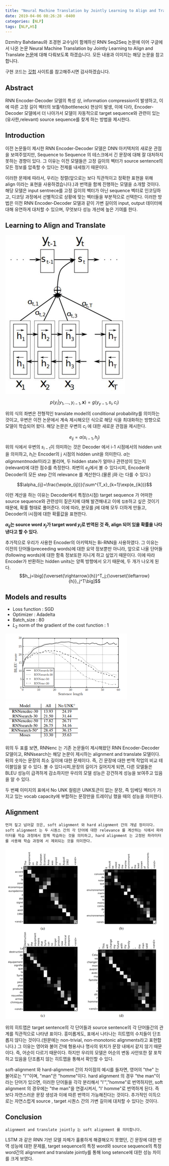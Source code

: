 ```yaml
---
title: "Neural Machine Translation by Jointly Learning to Align and Translate"
date: 2019-04-06 08:26:28 -0400
categories: [NLP]
tags: [NLP,HS]
---
```


Dzmitry Bahdanau와 조경현 교수님이 함께하신 RNN Seq2Seq 논문에 이어 구글에서 나온 논문 Neural Machine Translation by Jointly Learning to Align and Translate [논문](https://arxiv.org/abs/1409.0473)에 대해 다뤄보도록 하겠습니다. 모든 내용과 이미지는 해당 논문을 참고합니다.

구현 코드는 [깃헙](https://github.com/hskimim/Natural_language_Processing_self_study/tree/master/Attention_for_Seq2Seq) 사이트를 참고해주시면 감사하겠습니다.

## Abstract

RNN Encoder-Decoder 모델의 특성 상, information compression이 발생하고, 이에 따른 고정 길이 벡터의 보틀넥(bottleneck) 현상이 발생, 이에 다라, Encoder-Decoder 모델에서 더 나아가서 모델이 자동적으로 target sequence와 관련이 있는(유사한,relevant) source sequence를 찾게 하는 방법을 제시한다.

## Introduction

이전 논문들이 제시한 RNN Encoder-Decoder 모델은 DNN 아키텍처의 새로운 관점을 보여주었지만, Sequence to Sequence 의 테스크에서 긴 문장에 대해 잘 대처하지 못하는 경향이 있다. 그 이유는 이전 모델들은 고정 길이의 벡터가 source sentence의 모든 정보를 압축할 수 있다는 전제를 내세웠기 때문이다.

이러한 문제에 따라서, 우리는 정렬(앞으로는 보다 직관적이고 정확한 표현을 위해 align 이라는 표현을 사용하겠습니다.)과 번역을 함께 진행하는 모델을 소개할 것이다. 해당 모델은 input sentnece를 고정 길이의 벡터가 아닌 sequence 벡터로 인코딩하고, 디코딩 과정에서 선별적으로 상황에 맞는 벡터들을 부분적으로 선택한다. 이러한 방법은 이전 RNN Encoder-Decoder 모델과 같이 가변 길이의 input, output 데이터에 대해 유연하게 대처할 수 있으며, 무엇보다 성능 개선에 높은 기여를 한다.

## Learning to Align and Translate

<img src = "/images/post_img/markdown-img-paste-20190407214554342.png">

$$p(y_i\vert y_1,...,y_{i-1},\mathbf{x})=g(y_{y-1},s_i,c_i)$$

위의 식의 좌변은 전형적인 translate model의 conditional probability를 의미하는 것이고, 우변은 이전 논문에서 계속 제시해오던 식으로 해당 식을 최대화하는 방향으로 모델이 학습되어 왔다. 해당 논문은 우변의 $c_{i}$ 에 대한 새로운 관점을 제시한다.

$$e_{ij}=a(s_{i-1}, h_j)$$
위의 식에서 우변의 $s_{i-1}$이 의미하는 것은 Decoder 에서 i-1 시점에서의 hidden unit을 의미하고, $h_{i}$는 Encoder의 j 시점의 hidden unit을 의미한다. $a$는 $alignment model$이라고 불리며, 두 hidden state가 얼마나 관련성이 있는지(relevant)에 대한 점수를 측정한다. 좌변의 $e_{ij}$에서 볼 수 있다시피, Encoder와 Decoder의 모든 step 간의 relevance 를 계산한다.(물론 j와 i는 다를 수 있다.)

$$\alpha_{ij}=\frac{\exp(e_{ij})}{\sum^{T_x}_{k=1}\exp(e_{ik})}$$

이런 계산을 하는 이유는 Decoder에서 특정(t시점) target sequence 가 어떠한 source sequence와 관련성이 짙은지에 대해 발견해내고 이에 `집중`하고 싶은 것이기 때문에, 확률 형태로 풀어준다. 이에 따라, 분모를 j에 대해 모두 더하게 만들고, Decoder의 i시점에 대한 확률값을 표현한다.

**$\alpha_{ij}$는  source word $x_{j}$가 target word $y_{i}$로 번역된 것 즉, align 되어 있을 확률을 나타낸다고 할 수 있다.**

추가적으로 우리가 사용한 Encoder의 아키텍처는 Bi-RNN을 사용하였다. 그 이유는 이전의 단어들(preceeding words)에 대한 요약 정보뿐만 아니라, 앞으로 나올 단어들(following words)에 대한 함축 정보또한 지니게 하고 싶었기 때문이다. 이에 따라 Encoder가 반환하는 hidden units는 양쪽 방향에서 오기 때문에, 두 개가 나오게 된다.
$$h_j=\big[{\overset{\rightarrow}{h}}^T_j;{\overset{\leftarrow}{h}}_j^T\big]$$

## Models and results

- Loss function : SGD
- Optimizer : Adadelta
- Batch_size : 80
- $L_{2}$ norm of the gradient of the cost function : 1

<img src = "/images/post_img/markdown-img-paste-2019040721595613.png">
<img src = "/images/post_img/markdown-img-paste-20190407220148164.png">

위의 두 표를 보면, RNNenc 는 기존 논문들이 제시해왔던 RNN Encoder-Decoder 모델이고, RNNsearch는 해당 논문이 제시하는 alignment and translate 모델이다. 뒤의 숫자는 문장의 최소 길이에 대한 문제이다. 즉, 긴 문장에 대한 번역 작업의 비교 테이블임을 알 수 있다. 볼 수 있다시피,문장의 길이가 길어지게 되면, 다른 모델들은 BLEU 성능이 급격하게 감소하지만 우리의 모델 성능은 강건하게 성능을 보여주고 있음을 알 수 있다.

두 번째 이미지의 표에서 No UNK 컬럼은 UNK토큰이 없는 문장, 즉 임베딩 벡터가 가지고 있는 vocab capacity에 부합하는 문장만을 트레이닝 했을 때의 성능을 의미한다.

## Alignment
```
먼저 짚고 넘어갈 것은, soft alignment 와 hard alignment 간의 개념 정리이다. soft alignment 는 두 시퀀스 간의 각 단어에 대한 relevance 를 계산하는 식에서 파라미터를 학습 과정에서 함께 학습하는 것을 의미하고, hard alignment 는 고정된 파라미터를 사용해 학습 과정에 서 제외되는 것을 의미한다.
```

<img src = "/images/post_img/markdown-img-paste-20190407220050365.png">

위의 히트맵은 target sentence의 각 단어들과 source sentence의 각 단어들간의 관계를 직관적으로 나타낸 표이다. 흥미롭게도, 표에서 나타나는 히트맵의 수치들이 단조롭지 않다는 것이다.(원문에는 non-trivial, non-monotonic alignments라고 표현합니다.) 그 이유는 영어와 불어 간에 형용사나 명사의 위치가 문장 내에서 같지 않기 때문이다. 즉, 어순이 다르기 때문이다. 하지만 우리의 모델은 어순의 변동 사안또한 잘 포착하고 있음을 단조롭지 않는 히트맵을 통해서 확인할 수 있다.

soft-alignment 와 hard-alignment 간의 차이점의 예시를 들자면, 영어의 "the" 는 불어로는 "l'"이며, "man"은 "homme"이다. hard alignment 의 경우 "the man"이라는 단어가 있으면, 이러한 단어들을 각각 분리해서 "l'","homme"로 번역하지만, soft alignment 의 경우에는 "the man"을 연결시켜서, "l' homme"로 번역하게 된다. 즉 보다 자연스러운 문장 생성과 이에 따른 번역이 가능해진다는 것이다. 추가적인 이득으로는 자연스럽게 source , target 시퀀스 간의 가변 길이에 대처할 수 있다는 것이다.

## Conclusion

```
alignment and translate jointly 는 soft alignment 를 의미합니다.
```
LSTM 과 같은 RNN 기반 모델 자체가 훌륭하게 해결해오지 못했던, 긴 문장에 대한 번역 성능에 대한 문제를, target sequence의 특정 word와 source sequence의 특정 word간의 alignment and translate jointly를 통해 long setence에 대한 성능 차이를 크게 보였다.
